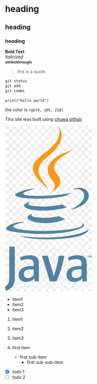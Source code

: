 # heading
## heading
### heading

**Bold Text**  
*italicized*  
~~strikethrough~~

>this is a quote

```
git status
git add
git commi

print("hello world")
```

the color is `rgb(9, 105, 218)`

This site was built using [chuwa github](https://github.com/DPFP/chuwa0620)


![Alt text](image.png)

+ item1
+ item2
+ item3
  
1. item1
2. item2
3. item3
   
1. first item
    - first sub-item
        - first sub-sub-item

- [x] todo 1
- [ ] todo 2

<!-- This content will not appear in the rendered Markdown -->